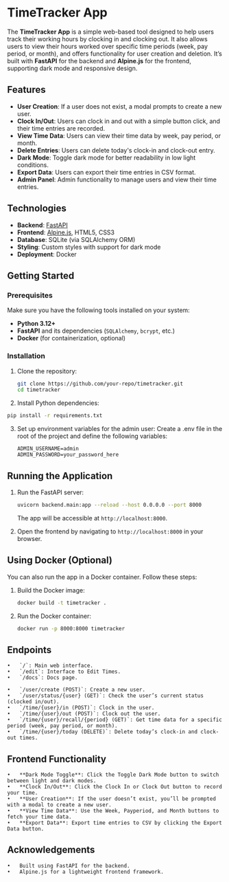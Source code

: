 # TimeTracker App

The **TimeTracker App** is a simple web-based tool designed to help users track their working hours by clocking in and clocking out. It also allows users to view their hours worked over specific time periods (week, pay period, or month), and offers functionality for user creation and deletion. It’s built with **FastAPI** for the backend and **Alpine.js** for the frontend, supporting dark mode and responsive design.

## Features

- **User Creation**: If a user does not exist, a modal prompts to create a new user.
- **Clock In/Out**: Users can clock in and out with a simple button click, and their time entries are recorded.
- **View Time Data**: Users can view their time data by week, pay period, or month.
- **Delete Entries**: Users can delete today's clock-in and clock-out entry.
- **Dark Mode**: Toggle dark mode for better readability in low light conditions.
- **Export Data**: Users can export their time entries in CSV format.
- **Admin Panel**: Admin functionality to manage users and view their time entries.

## Technologies

- **Backend**: [FastAPI](https://fastapi.tiangolo.com/)
- **Frontend**: [Alpine.js](https://alpinejs.dev/), HTML5, CSS3
- **Database**: SQLite (via SQLAlchemy ORM)
- **Styling**: Custom styles with support for dark mode
- **Deployment**: Docker

## Getting Started

### Prerequisites

Make sure you have the following tools installed on your system:

- **Python 3.12+**
- **FastAPI** and its dependencies (`SQLAlchemy`, `bcrypt`, etc.)
- **Docker** (for containerization, optional)

### Installation

1. Clone the repository:

   ```bash
   git clone https://github.com/your-repo/timetracker.git
   cd timetracker
2.	Install Python dependencies:
   ```bash
   pip install -r requirements.txt
   ```
3.	Set up environment variables for the admin user:
    Create a .env file in the root of the project and define the following variables:
    ```
    ADMIN_USERNAME=admin
    ADMIN_PASSWORD=your_password_here
    ```

## Running the Application

1.	Run the FastAPI server:
    ```bash
    uvicorn backend.main:app --reload --host 0.0.0.0 --port 8000
    ```
    The app will be accessible at `http://localhost:8000`.

2.	Open the frontend by navigating to `http://localhost:8000` in your browser.

## Using Docker (Optional)

You can also run the app in a Docker container. Follow these steps:

1.	Build the Docker image:
    ```bash
    docker build -t timetracker .
    ```
2.	Run the Docker container:
    ```bash
    docker run -p 8000:8000 timetracker
    ```

## Endpoints

	•	`/`: Main web interface.
    •	`/edit`: Interface to Edit Times.
    •	`/docs`: Docs page.

	•	`/user/create (POST)`: Create a new user.
	•	`/user/status/{user} (GET)`: Check the user’s current status (clocked in/out).
	•	`/time/{user}/in (POST)`: Clock in the user.
	•	`/time/{user}/out (POST)`: Clock out the user.
	•	`/time/{user}/recall/{period} (GET)`: Get time data for a specific period (week, pay period, or month).
	•	`/time/{user}/today (DELETE)`: Delete today’s clock-in and clock-out times.

## Frontend Functionality

	•	**Dark Mode Toggle**: Click the Toggle Dark Mode button to switch between light and dark modes.
	•	**Clock In/Out**: Click the Clock In or Clock Out button to record your time.
	•	**User Creation**: If the user doesn’t exist, you’ll be prompted with a modal to create a new user.
	•	**View Time Data**: Use the Week, Payperiod, and Month buttons to fetch your time data.
	•	**Export Data**: Export time entries to CSV by clicking the Export Data button.

## Acknowledgements

	•	Built using FastAPI for the backend.
	•	Alpine.js for a lightweight frontend framework.